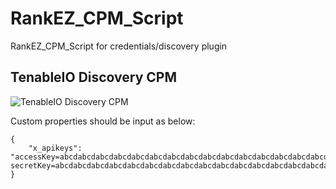 # RankEZ_CPM_Script
RankEZ_CPM_Script for credentials/discovery plugin

## TenableIO Discovery CPM
![TenableIO Discovery CPM](https://github.com/Julianchan-cyberforce/RankEZ_CPM_Script/blob/main/img/tenableio_discovery_cpm.jpg?raw=true)

Custom properties should be input as below:
```
{
	"x_apikeys": "accessKey=abcdabcdabcdabcdabcdabcdabcdabcdabcdabcdabcdabcdabcdabcdabcdabcd; secretKey=abcdabcdabcdabcdabcdabcdabcdabcdabcdabcdabcdabcdabcdabcdabcdabcd;"
}
```
